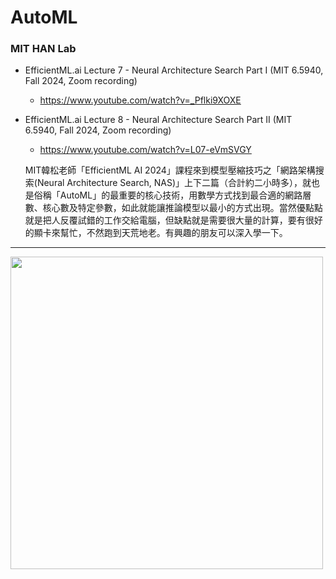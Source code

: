 # AutoML

###  MIT HAN Lab

* EfficientML.ai Lecture 7 - Neural Architecture Search Part I (MIT 6.5940, Fall 2024, Zoom recording)
   * https://www.youtube.com/watch?v=_Pflki9XOXE
* EfficientML.ai Lecture 8 - Neural Architecture Search Part II (MIT 6.5940, Fall 2024, Zoom recording)
   * https://www.youtube.com/watch?v=L07-eVmSVGY
      
   MIT韓松老師「EfficientML AI 2024」課程來到模型壓縮技巧之「網路架構搜索(Neural Architecture Search, NAS)」上下二篇（合計約二小時多），就也是俗稱「AutoML」的最重要的核心技術，用數學方式找到最合適的網路層數、核心數及特定參數，如此就能讓推論模型以最小的方式出現。當然優點點就是把人反覆試錯的工作交給電腦，但缺點就是需要很大量的計算，要有很好的顯卡來幫忙，不然跑到天荒地老。有興趣的朋友可以深入學一下。
  
---
<img src="https://github.com/user-attachments/assets/7cba830c-de0c-4c6b-a514-e7b0add0e251" width=500>
 
